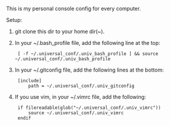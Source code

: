 This is my personal console config for every computer. 

Setup: 

1. git clone this dir to your home dir(~).

2. In your ~/.bash_profile file, add the following line at the top:

		[ -f ~/.universal_conf/.univ_bash_profile ] && source ~/.universal_conf/.univ_bash_profile

3. In your ~/.gitconfig file, add the following lines at the bottom:

		[include]
			path = ~/.universal_conf/.univ_gitconfig

4. If you use vim, in your ~/.vimrc file, add the following:
		
		if filereadable(glob("~/.universal_conf/.univ_vimrc"))
			source ~/.universal_conf/.univ_vimrc
		endif

